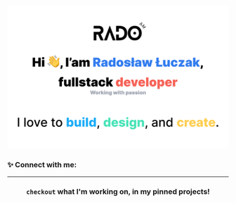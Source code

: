 ![Hi, I'am Radosław Łuczak, fulstack developer working with passion](/assets/profile-banner.png)

### ✨ Connect with me:

---

<div align="center">

### `checkout` what I'm working on, in my pinned projects!

</div>
